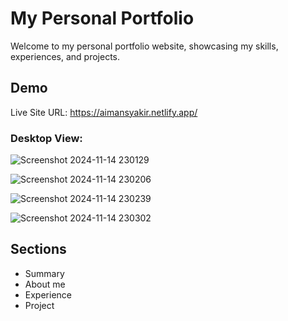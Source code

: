 # My Personal Portfolio
Welcome to my personal portfolio website, showcasing my skills, experiences, and projects.

## Demo
Live Site URL: https://aimansyakir.netlify.app/

### Desktop View:
![Screenshot 2024-11-14 230129](https://github.com/user-attachments/assets/4447016a-8850-40eb-8c5a-896210fc9c69)

![Screenshot 2024-11-14 230206](https://github.com/user-attachments/assets/2159d14f-d741-4977-87be-86cc4ca49211)

![Screenshot 2024-11-14 230239](https://github.com/user-attachments/assets/54c8cf79-8da4-4a49-af09-faf468596b30)

![Screenshot 2024-11-14 230302](https://github.com/user-attachments/assets/9b8924e5-ac08-4f4c-8914-136e2648300d)


## Sections
- Summary
- About me
- Experience
- Project

